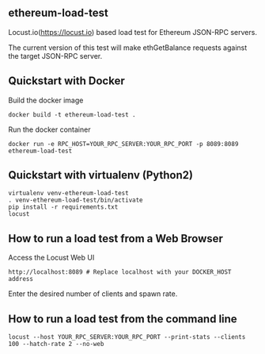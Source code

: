 ## ethereum-load-test
Locust.io(https://locust.io) based load test for Ethereum JSON-RPC servers.

The current version of this test will make ethGetBalance requests against the
target JSON-RPC server.

## Quickstart with Docker
Build the docker image
```
docker build -t ethereum-load-test .
```
Run the docker container
```
docker run -e RPC_HOST=YOUR_RPC_SERVER:YOUR_RPC_PORT -p 8089:8089 ethereum-load-test
```

## Quickstart with virtualenv (Python2)
```
virtualenv venv-ethereum-load-test
. venv-ethereum-load-test/bin/activate
pip install -r requirements.txt
locust
```

## How to run a load test from a Web Browser
Access the Locust Web UI
```
http://localhost:8089 # Replace localhost with your DOCKER_HOST address
```
Enter the desired number of clients and spawn rate.

## How to run a load test from the command line
```
locust --host YOUR_RPC_SERVER:YOUR_RPC_PORT --print-stats --clients 100 --hatch-rate 2 --no-web
```
